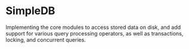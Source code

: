 # SimpleDB
Implementing the core modules to access stored data on disk, and add support for various query processing operators, as well as transactions, locking, and concurrent queries.
